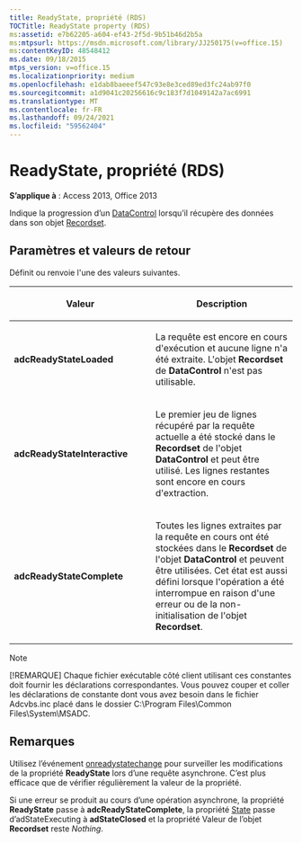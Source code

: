 ```yaml
---
title: ReadyState, propriété (RDS)
TOCTitle: ReadyState property (RDS)
ms:assetid: e7b62205-a604-ef43-2f5d-9b51b46d2b5a
ms:mtpsurl: https://msdn.microsoft.com/library/JJ250175(v=office.15)
ms:contentKeyID: 48548412
ms.date: 09/18/2015
mtps_version: v=office.15
ms.localizationpriority: medium
ms.openlocfilehash: e1dab8baeeef547c93e8e3ced89ed3fc24ab97f0
ms.sourcegitcommit: a1d9041c20256616c9c183f7d1049142a7ac6991
ms.translationtype: MT
ms.contentlocale: fr-FR
ms.lasthandoff: 09/24/2021
ms.locfileid: "59562404"
---
```

# <a name="readystate-property-rds"></a>ReadyState, propriété (RDS)

**S’applique à** : Access 2013, Office 2013

Indique la progression d’un [DataControl](datacontrol-object-rds.md) lorsqu’il récupère des données dans son objet [Recordset](recordset-object-ado.md).

## <a name="settings-and-return-values"></a>Paramètres et valeurs de retour

Définit ou renvoie l'une des valeurs suivantes.

<table>
<colgroup>
<col style="width: 50%" />
<col style="width: 50%" />
</colgroup>
<thead>
<tr class="header">
<th><p>Valeur</p></th>
<th><p>Description</p></th>
</tr>
</thead>
<tbody>
<tr class="odd">
<td><p><strong>adcReadyStateLoaded</strong></p></td>
<td><p>La requête est encore en cours d'exécution et aucune ligne n'a été extraite. L'objet <strong>Recordset</strong> de <strong>DataControl</strong> n'est pas utilisable.</p></td>
</tr>
<tr class="even">
<td><p><strong>adcReadyStateInteractive</strong></p></td>
<td><p>Le premier jeu de lignes récupéré par la requête actuelle a été stocké dans le <strong>Recordset</strong> de l'objet <strong>DataControl</strong> et peut être utilisé. Les lignes restantes sont encore en cours d'extraction.</p></td>
</tr>
<tr class="odd">
<td><p><strong>adcReadyStateComplete</strong></p></td>
<td><p>Toutes les lignes extraites par la requête en cours ont été stockées dans le <strong>Recordset</strong> de l'objet <strong>DataControl</strong> et peuvent être utilisées. Cet état est aussi défini lorsque l'opération a été interrompue en raison d'une erreur ou de la non-initialisation de l'objet <strong>Recordset</strong>.</p></td>
</tr>
</tbody>
</table>

> [!NOTE]
> [!REMARQUE] Chaque fichier exécutable côté client utilisant ces constantes doit fournir les déclarations correspondantes. Vous pouvez couper et coller les déclarations de constante dont vous avez besoin dans le fichier Adcvbs.inc placé dans le dossier C:\Program Files\Common Files\System\MSADC.

## <a name="remarks"></a>Remarques

Utilisez l’événement [onreadystatechange](onreadystatechange-event-rds.md) pour surveiller les modifications de la propriété **ReadyState** lors d’une requête asynchrone. C’est plus efficace que de vérifier régulièrement la valeur de la propriété.

Si une erreur se produit au cours d’une opération asynchrone, la propriété [](value-property-ado.md) **ReadyState** passe à **adcReadyStateComplete**, la propriété [State](state-property-ado.md) passe d’adStateExecuting à **adStateClosed** et la propriété Valeur de l’objet **Recordset** reste *Nothing*. 

